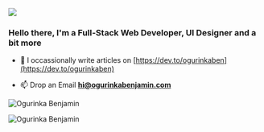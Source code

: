<p align="left">
  <img src="https://res.cloudinary.com/simplytammy/image/upload/v1625229072/cover/git-cover.png">
</p>

<h3 align="left">Hello there, I'm a Full-Stack Web Developer, UI Designer and a bit more</h3>

- 📝 I occassionally write articles on [https://dev.to/ogurinkaben](https://dev.to/ogurinkaben)

- 📫 Drop an Email **hi@ogurinkabenjamin.com**


<p><img align="center" src="https://github-readme-stats.vercel.app/api/top-langs/?username=ogurinkaben&layout=compact&hide=html" alt="Ogurinka Benjamin" /></p>
<p><img align="center" src="https://github-readme-stats.vercel.app/api?username=ogurinkaben&count_private=true&show_icons=true&theme=dark" alt="Ogurinka Benjamin" /></p>


